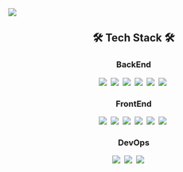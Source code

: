 <img src="https://capsule-render.vercel.app/api?type=waving&color=BDBDC8&height=200&section=header&text=HyeongGuen%20Park&fontSize=50&fontColor=3c3c3c" />
<div align=center>
  <h2>🛠️ Tech Stack 🛠️</h2>
  <h3>BackEnd</h3>
  <img src="https://img.shields.io/badge/Java-CD5050?style=flat-square&logo=Java&logoColor=white"/></a>&nbsp
  <img src="https://img.shields.io/badge/Spring-369F36?style=flat-square&logo=Spring&logoColor=white"/></a>&nbsp 
  <img src="https://img.shields.io/badge/SpringBoot-369F36?style=flat-square&logo=SpringBoot&logoColor=white"/></a>&nbsp 
  <img src="https://img.shields.io/badge/Spring%20Security-6DB33F?style=flat-square&logo=springsecurity&logoColor=white"></a>&nbsp
  <img src="https://img.shields.io/badge/JWT-black?style=flat-square&logo=JSON%20web%20tokens"></a>&nbsp
  <img src="https://img.shields.io/badge/mariadb-003545.svg?style=flat-square&logo=mariadb&logoColor=white"/></a>&nbsp
  <h3>FrontEnd</h3>
  <img src="https://img.shields.io/badge/HTML-EA9A56?style=flat-square&logo=HTML5&logoColor=white"/></a>&nbsp
  <img src="https://img.shields.io/badge/css-288CD2?style=flat-square&logo=css3&logoColor=white"/></a>&nbsp
  <img src="https://img.shields.io/badge/JavaScript-FFA500?style=flat-square&logo=JavaScript&logoColor=white"/></a>&nbsp
  <img src="https://img.shields.io/badge/TypeScript-3178C6?style=flat-square&logo=TypeScript&logoColor=white"/></a>&nbsp
  <img src="https://img.shields.io/badge/Bootstrap-B750EA?style=flat-square&logo=Bootstrap&logoColor=white"/></a>&nbsp
  <img src="https://img.shields.io/badge/React-61DAFB?style=flat-square&logo=react&logoColor=white"/></a>&nbsp
  <h3>DevOps</h3>
  <img src="https://img.shields.io/badge/docker-2496ED?style=flat-square&logo=docker&logoColor=white"/></a>&nbsp
  <img src="https://img.shields.io/badge/jenkins-D24939?style=flat-square&logo=jenkins&logoColor=white"/></a>&nbsp
  <img src="https://img.shields.io/badge/aws-3C5087?style=flat-square&logo=Amazon AWS&logoColor=white"/></a>&nbsp
 <br/><br/><br/>
<!--   <img src="https://github-readme-stats.vercel.app/api/top-langs/?username=rectangle714&theme=gray"/>  -->
</div>
<!-- <img src="https://capsule-render.vercel.app/api?type=waving&color=BDBDC8&height=150&section=footer" /> -->
